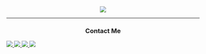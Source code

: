 <div id='header' align='center'>
  <img src='https://media.giphy.com/media/WSBeyxvC1jH496xQGA/giphy.gif' />
</div>
<hr />
<div id='contact-me'>
<h3 align="center">Contact Me</h3>
  <a href='https://linkedin.com/in/hrsadati'>
    <img src='https://img.shields.io/badge/LinkedIn-blue?logo=linkedin&logoColor=white' />
  </a>
  <a href='mailto:hamid47.hrs@gmail.com'>
    <img src='https://img.shields.io/badge/Gmail-red?logo=gmail&logoColor=white' />
  </a>
  <a href='https://twitter.com/hamidrs47'>
    <img src='https://img.shields.io/badge/twitter-blue?logo=twitter&logoColor=white' />
  </a>
  <a href='https://t.me/hamid47hrs'>
    <img src='https://img.shields.io/badge/telegram-blue?logo=telegram&logoColor=white' />
  </a>
</div>
